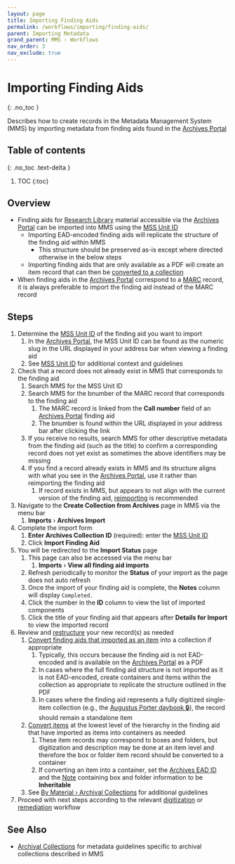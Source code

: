 ```yaml
---
layout: page
title: Importing Finding Aids
permalink: /workflows/importing/finding-aids/
parent: Importing Metadata
grand_parent: MMS › Workflows
nav_order: 3
nav_exclude: true
---
```


# Importing Finding Aids
{: .no_toc }

Describes how to create records in the Metadata Management System (MMS) by importing metadata from finding aids found in the [Archives Portal](/metadata-documentation/resources/glossary/#archives-portal)

## Table of contents
{: .no_toc .text-delta }

1. TOC
{:toc}

## Overview

- Finding aids for [Research Library](/metadata-documentation/resources/glossary/#research-libraries) material accessible via the [Archives Portal](/metadata-documentation/resources/glossary/#archives-portal) can be imported into MMS using the [MSS Unit ID](/metadata-documentation/metadata/element/identifier/mss-unit/)
  - Importing EAD-encoded finding aids will replicate the structure of the finding aid within MMS
    - This structure should be preserved as-is except where directed otherwise in the below steps
  - Importing finding aids that are only available as a PDF will create an item record that can then be [converted to a collection](/metadata-documentation/workflows/remediation/restructuring/#converting-items)
- When finding aids in the [Archives Portal](/metadata-documentation/resources/glossary/#archives-portal) correspond to a [MARC](/metadata-documentation/resources/glossary/#machine-readable-cataloging) record, it is always preferable to import the finding aid instead of the MARC record

## Steps

1. Determine the [MSS Unit ID](/metadata-documentation/metadata/element/identifier/mss-unit/) of the finding aid you want to import
   1. In the [Archives Portal](/metadata-documentation/resources/glossary/#archives-portal), the MSS Unit ID can be found as the numeric slug in the URL displayed in your address bar when viewing a finding aid
   1. See [MSS Unit ID](/metadata-documentation/metadata/element/identifier/mss-unit/) for additional context and guidelines
1. Check that a record does not already exist in MMS that corresponds to the finding aid
   1. Search MMS for the MSS Unit ID
   1. Search MMS for the bnumber of the MARC record that corresponds to the finding aid
      1. The MARC record is linked from the **Call number** field of an [Archives Portal](/metadata-documentation/resources/glossary/#archives-portal) finding aid
      1. The bnumber is found within the URL displayed in your address bar after clicking the link
   1. If you receive no results, search MMS for other descriptive metadata from the finding aid (such as the title) to confirm a corresponding record does not yet exist as sometimes the above identifiers may be missing
   1. If you find a record already exists in MMS and its structure aligns with what you see in the [Archives Portal](/metadata-documentation/resources/glossary/#archives-portal), use it rather than reimporting the finding aid
      1. If record exists in MMS, but appears to not align with the current version of the finding aid, [reimporting](/metadata-documentation/workflows/remediation/reimporting/) is recommended
1. Navigate to the **Create Collection from Archives** page in MMS via the menu bar
   1. **Imports** › **Archives Import**
1. Complete the import form
   1. **Enter Archives Collection ID** (required): enter the [MSS Unit ID](/metadata-documentation/metadata/element/identifier/mss-unit/)
   1. Click **Import Finding Aid**
1. You will be redirected to the **Import Status** page
   1. This page can also be accessed via the menu bar
      1. **Imports** › **View all finding aid imports**
   1. Refresh periodically to monitor the **Status** of your import as the page does not auto refresh
   1. Once the import of your finding aid is complete, the **Notes** column will display `Completed.`
   1. Click the number in the **ID** column to view the list of imported components
   1. Click the title of your finding aid that appears after **Details for Import** to view the imported record
1. Review and [restructure](/metadata-documentation/workflows/remediation/restructuring/) your new record(s) as needed
   1. [Convert finding aids that imported as an item](/metadata-documentation/workflows/remediation/restructuring/#converting-items) into a collection if appropriate
      1. Typically, this occurs because the finding aid is not EAD-encoded and is available on the [Archives Portal](/metadata-documentation/resources/glossary/#archives-portal) as a PDF
      1. In cases where the full finding aid structure is not imported as it is not EAD-encoded, create containers and items within the collection as appropriate to replicate the structure outlined in the PDF
      1. In cases where the finding aid represents a fully digitized single-item collection (e.g., the [Augustus Porter daybook 🔒](https://metadata.nypl.org/items/6120514)), the record should remain a standalone item
   1. [Convert items](/metadata-documentation/workflows/remediation/restructuring/#converting-items) at the lowest level of the hierarchy in the finding aid that have imported as items into containers as needed
      1. These item records may correspond to boxes and folders, but digitization and description may be done at an item level and therefore the box or folder item record should be converted to a container
      1. If converting an item into a container, set the [Archives EAD ID](/metadata-documentation/metadata/element/identifier/archives-ead/) and the [Note](/metadata-documentation/metadata/element/note/) containing box and folder information to be **Inheritable**
   1. See [By Material › Archival Collections](/metadata-documentation/metadata/material/archival-collections/) for additional guidelines
1. Proceed with next steps according to the relevant [digitization](/metadata-documentation/workflows/digitization/) or [remediation](/metadata-documentation/workflows/remediation/) workflow

## See Also
-  [Archival Collections](/metadata-documentation/metadata/material/archival-collections/) for metadata guidelines specific to archival collections described in MMS